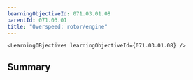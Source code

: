```yaml
---
learningObjectiveId: 071.03.01.08
parentId: 071.03.01
title: "Overspeed: rotor/engine"
---
```


```tsx eval
<LearningOBjectives learningObjectiveId={071.03.01.08} />
```

## Summary
